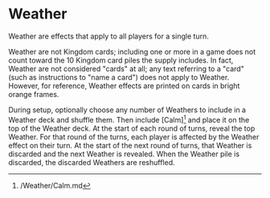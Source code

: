 # Weather

Weather are effects that apply to all players for a single turn.

Weather are not Kingdom cards; including one or more in a game does not count
toward the 10 Kingdom card piles the supply includes. In fact, Weather are not considered "cards" at all; any text referring to a "card" (such as instructions to "name a card") does not apply to Weather. However, for reference, Weather effects are printed on cards in bright orange frames.

During setup, optionally choose any number of Weathers to include in a
Weather deck and shuffle them. Then include [Calm][^Calm] and place it on the
top of the Weather deck. At the start of each round of turns, reveal the top
Weather. For that round of the turns, each player is affected by the Weather
effect on their turn. At the start of the next round of turns, that Weather
is discarded and the next Weather is revealed. When the Weather pile is
discarded, the discarded Weathers are reshuffled.

[^Calm]: /Weather/Calm.md
